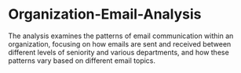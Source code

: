 # Organization-Email-Analysis
 The analysis examines the patterns of email communication within an organization, focusing on how emails are sent and received between different levels of seniority and various departments, and how these patterns vary based on different email topics.
